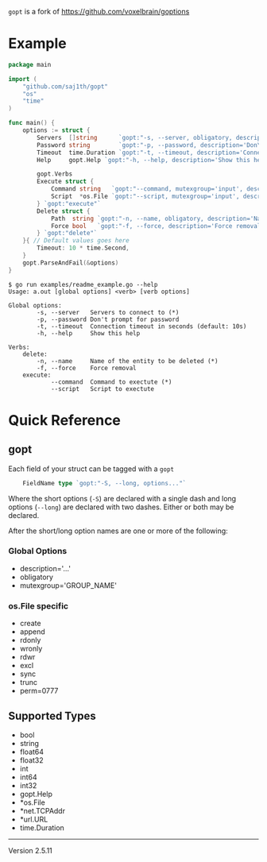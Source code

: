 `gopt`  is a fork of https://github.com/voxelbrain/goptions

# Example

```go
package main

import (
	"github.com/saj1th/gopt"
	"os"
	"time"
)

func main() {
	options := struct {
		Servers  []string      `gopt:"-s, --server, obligatory, description='Servers to connect to'"`
		Password string        `gopt:"-p, --password, description='Don\\'t prompt for password'"`
		Timeout  time.Duration `gopt:"-t, --timeout, description='Connection timeout in seconds'"`
		Help     gopt.Help `gopt:"-h, --help, description='Show this help'"`

		gopt.Verbs
		Execute struct {
			Command string   `gopt:"--command, mutexgroup='input', description='Command to exectute', obligatory"`
			Script  *os.File `gopt:"--script, mutexgroup='input', description='Script to exectute', rdonly"`
		} `gopt:"execute"`
		Delete struct {
			Path  string `gopt:"-n, --name, obligatory, description='Name of the entity to be deleted'"`
			Force bool   `gopt:"-f, --force, description='Force removal'"`
		} `gopt:"delete"`
	}{ // Default values goes here
		Timeout: 10 * time.Second,
	}
	gopt.ParseAndFail(&options)
}
```

```
$ go run examples/readme_example.go --help
Usage: a.out [global options] <verb> [verb options]

Global options:
        -s, --server   Servers to connect to (*)
        -p, --password Don't prompt for password
        -t, --timeout  Connection timeout in seconds (default: 10s)
        -h, --help     Show this help

Verbs:
    delete:
        -n, --name     Name of the entity to be deleted (*)
        -f, --force    Force removal
    execute:
            --command  Command to exectute (*)
            --script   Script to exectute
```

# Quick Reference

## gopt

Each field of your struct can be tagged with a `gopt`

```go
    FieldName type `gopt:"-S, --long, options..."`
```

Where the short options (`-S`) are declared with a single dash and
long options (`--long`) are declared with two dashes. Either or
both may be declared.

After the short/long option names are one or more of the following:

### Global Options

* description='...'
* obligatory
* mutexgroup='GROUP_NAME'

### os.File specific

* create
* append
* rdonly
* wronly
* rdwr
* excl
* sync
* trunc
* perm=0777

## Supported Types

* bool
* string
* float64
* float32
* int
* int64
* int32
* gopt.Help
* *os.File
* *net.TCPAddr
* *url.URL
* time.Duration



---
Version 2.5.11
